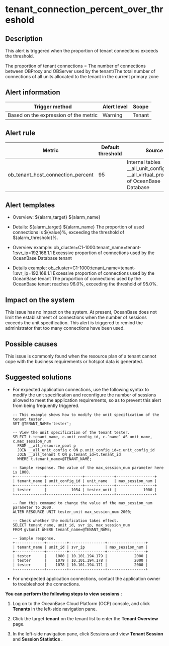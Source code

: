 tenant_connection_percent_over_threshold 
=============================================================



**Description** 
------------------------------------

This alert is triggered when the proportion of tenant connections exceeds the threshold. 

The proportion of tenant connections = The number of connections between OBProxy and OBServer used by the tenant/The total number of connections of all units allocated to the tenant in the current primary zone

**Alert information** 
------------------------------------------



|            Trigger method             | Alert level | Scope  |
|---------------------------------------|-------------|--------|
| Based on the expression of the metric | Warning     | Tenant |



**Alert rule** 
-----------------------------------



|              Metric               | Default threshold |                                        Source                                         | Duration  | Detection cycle | Elimination cycle |
|-----------------------------------|-------------------|---------------------------------------------------------------------------------------|-----------|-----------------|-------------------|
| ob_tenant_host_connection_percent | 95                | Internal tables __all_unit_config and __all_virtual_processlist of OceanBase Database | 0 seconds | 60 seconds      | 5 minutes         |



**Alert templates** 
----------------------------------------

* Overview: ${alarm_target} ${alarm_name}

  

* Details: ${alarm_target} ${alarm_name} The proportion of used connections is ${value}%, exceeding the threshold of ${alarm_threshold}%.

  

* Overview example: ob_cluster=C1-1000:tenant_name=tenant-1:svr_ip=192.168.1.1 Excessive proportion of connections used by the OceanBase Database tenant

  

* Details example: ob_cluster=C1-1000:tenant_name=tenant-1:svr_ip=192.168.1.1 Excessive proportion of connections used by the OceanBase tenant The proportion of connections used by the OceanBase tenant reaches 96.0%, exceeding the threshold of 95.0%.

  




**Impact on the system** 
---------------------------------------------

This issue has no impact on the system. At present, OceanBase does not limit the establishment of connections when the number of sessions exceeds the unit specification. This alert is triggered to remind the administrator that too many connections have been used.

**Possible causes** 
----------------------------------------

This issue is commonly found when the resource plan of a tenant cannot cope with the business requirements or hotspot data is generated.

**Suggested solutions** 
--------------------------------------------

* For expected application connections, use the following syntax to modify the unit specification and reconfigure the number of sessions allowed to meet the application requirements, so as to prevent this alert from being frequently triggered. 

  ```unknow
  -- This example shows how to modify the unit specification of the tenant tester.
  SET @TENANT_NAME='tester';
  
  -- View the unit specification of the tenant tester.
  SELECT t.tenant_name, c.unit_config_id, c.`name` AS unit_name,  c.max_session_num
    FROM __all_resource_pool p
    JOIN __all_unit_config c ON p.unit_config_id=c.unit_config_id
    JOIN __all_tenant t ON p.tenant_id=t.tenant_id
    WHERE t.tenant_name=@TENANT_NAME;
  
  -- Sample response. The value of the max_session_num parameter here is 1000.
  +-------------+----------------+-------------+-----------------+
  | tenant_name | unit_config_id | unit_name   | max_session_num |
  +-------------+----------------+-------------+-----------------+
  | tester      |           1054 | tester_unit |            1000 |
  +-------------+----------------+-------------+-----------------+
  
  -- Run this command to change the value of the max_session_num parameter to 2000.
  ALTER RESOURCE UNIT tester_unit max_session_num 2000;
  
  -- Check whether the modification takes effect.
  SELECT tenant_name, unit_id, svr_ip, max_session_num
  FROM gv$unit WHERE tenant_name=@TENANT_NAME;
  
  -- Sample response.
  +-------------+---------+----------------+-----------------+
  | tenant_name | unit_id | svr_ip         | max_session_num |
  +-------------+---------+----------------+-----------------+
  | tester      |    1080 | 10.101.194.179 |            2000 |
  | tester      |    1079 | 10.101.194.178 |            2000 |
  | tester      |    1078 | 10.101.194.171 |            2000 |
  +-------------+---------+----------------+-----------------+
  ```

  

* For unexpected application connections, contact the application owner to troubleshoot the connections.

  




**You can perform the following steps to view sessions** :

1. Log on to the OceanBase Cloud Platform (OCP) console, and click **Tenants** in the left-side navigation pane.

   

2. Click the target **tenant** on the tenant list to enter the **Tenant Overview** page.

   

3. In the left-side navigation pane, click Sessions and view **Tenant Session** and **Session Statistics** .

   




